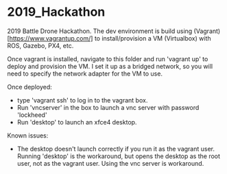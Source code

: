 # 2019_Hackathon
2019 Battle Drone Hackathon.  The dev environment is build using (Vagrant)[https://www.vagrantup.com/] to install/provision a VM (Virtualbox) with ROS, Gazebo, PX4, etc.

Once vagrant is installed, navigate to this folder and run 'vagrant up' to deploy and provision the VM.  I set it up as a bridged network, so you will need to specify the network adapter for the VM to use.

Once deployed:
* type 'vagrant ssh' to log in to the vagrant box.
* Run 'vncserver' in the box to launch a vnc server with password 'lockheed'
* Run 'desktop' to launch an xfce4 desktop.

Known issues:
* The desktop doesn't launch correctly if you run it as the vagrant user.  Running 'desktop' is the workaround, but opens the desktop as the root user, not as the vagrant user.  Using the vnc server is workaround.
